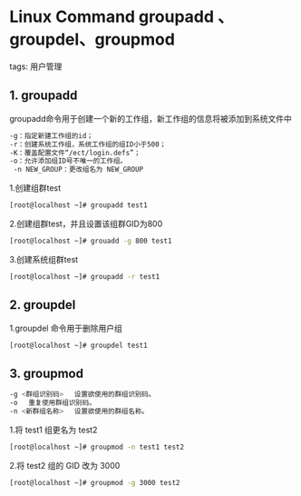 #  Linux Command groupadd 、groupdel、groupmod
tags: 用户管理

## 1. groupadd

groupadd命令用于创建一个新的工作组，新工作组的信息将被添加到系统文件中

```bash
-g：指定新建工作组的id；
-r：创建系统工作组，系统工作组的组ID小于500；
-K：覆盖配置文件“/ect/login.defs”；
-o：允许添加组ID号不唯一的工作组。
 -n NEW_GROUP：更改组名为 NEW_GROUP
```
1.创建组群test

```bash
[root@localhost ~]# groupadd test1
```

2.创建组群test，并且设置该组群GID为800

```bash
[root@localhost ~]# grouadd -g 800 test1
```

3.创建系统组群test

```bash
[root@localhost ~]# groupadd -r test1
```



## 2. groupdel
1.groupdel 命令用于删除用户组

```bash
[root@localhost ~]# groupdel test1
```
## 3. groupmod

```bash
-g <群组识别码> 　设置欲使用的群组识别码。 
-o 　重复使用群组识别码。 
-n <新群组名称> 　设置欲使用的群组名称。
```
1.将 test1 组更名为 test2

```bash
[root@localhost ~]# groupmod -n test1 test2
```
2.将 test2 组的 GID 改为 3000

```bash
[root@localhost ~]# groupmod -g 3000 test2
```
